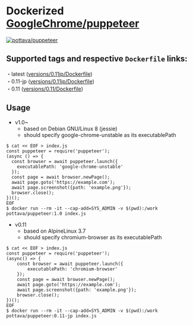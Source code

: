 # Dockerized [GoogleChrome/puppeteer](https://github.com/GoogleChrome/puppeteer)

[![pottava/puppeteer](http://dockeri.co/image/pottava/puppeteer)](https://hub.docker.com/r/pottava/puppeteer/)

## Supported tags and respective `Dockerfile` links:

・latest ([versions/0.11jp/Dockerfile](https://github.com/pottava/docker-puppeteer/blob/master/versions/0.11jp/Dockerfile))  
・0.11-jp ([versions/0.11jp/Dockerfile](https://github.com/pottava/docker-puppeteer/blob/master/versions/0.11jp/Dockerfile))  
・0.11 ([versions/0.11/Dockerfile](https://github.com/pottava/docker-puppeteer/blob/master/versions/0.11/Dockerfile))  

## Usage

- v1.0~
  - based on Debian GNU/Linux 8 (jessie)
  - should specify google-chrome-unstable as its executablePath

```
$ cat << EOF > index.js
const puppeteer = require('puppeteer');
(async () => {
  const browser = await puppeteer.launch({
    executablePath: 'google-chrome-unstable'
  });
  const page = await browser.newPage();
  await page.goto('https://example.com');
  await page.screenshot({path: 'example.png'});
  browser.close();
})();
EOF
$ docker run --rm -it --cap-add=SYS_ADMIN -v $(pwd):/work pottava/puppeteer:1.0 index.js
```

- v0.11
  - based on AlpineLinux 3.7
  - should specify chromium-browser as its executablePath

```
$ cat << EOF > index.js
const puppeteer = require('puppeteer');
(async() => {
    const browser = await puppeteer.launch({
        executablePath: 'chromium-browser'
    });
    const page = await browser.newPage();
    await page.goto('https://example.com');
    await page.screenshot({path: 'example.png'});
    browser.close();
})();
EOF
$ docker run --rm -it --cap-add=SYS_ADMIN -v $(pwd):/work pottava/puppeteer:0.11-jp index.js
```
